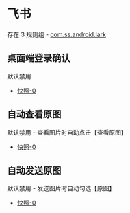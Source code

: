# 飞书

存在 3 规则组 - [com.ss.android.lark](/src/apps/com.ss.android.lark.ts)

## 桌面端登录确认

默认禁用

- [快照-0](https://i.gkd.li/i/13494960)

## 自动查看原图

默认禁用 - 查看图片时自动点击【查看原图】

- [快照-0](https://i.gkd.li/i/12840528)

## 自动发送原图

默认禁用 - 发送图片时自动勾选【原图】

- [快照-0](https://i.gkd.li/i/12840551)
